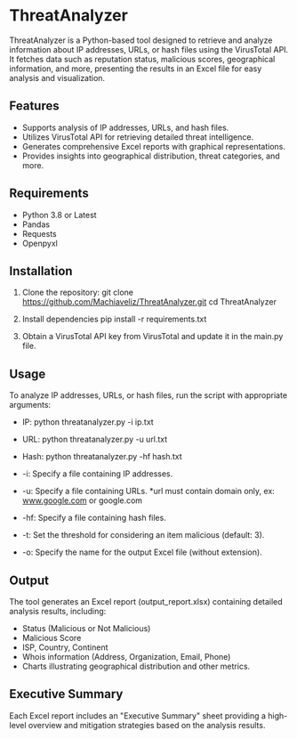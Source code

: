 # ThreatAnalyzer

ThreatAnalyzer is a Python-based tool designed to retrieve and analyze information about IP addresses, URLs, or hash files using the VirusTotal API. It fetches data such as reputation status, malicious scores, geographical information, and more, presenting the results in an Excel file for easy analysis and visualization.

## Features

- Supports analysis of IP addresses, URLs, and hash files.
- Utilizes VirusTotal API for retrieving detailed threat intelligence.
- Generates comprehensive Excel reports with graphical representations.
- Provides insights into geographical distribution, threat categories, and more.

## Requirements

- Python 3.8 or Latest
- Pandas
- Requests
- Openpyxl

## Installation

1. Clone the repository:
   git clone https://github.com/Machiaveliz/ThreatAnalyzer.git
   cd ThreatAnalyzer

2. Install dependencies
pip install -r requirements.txt

3. Obtain a VirusTotal API key from VirusTotal and update it in the main.py file.

## Usage
To analyze IP addresses, URLs, or hash files, run the script with appropriate arguments:
   - IP:
      python threatanalyzer.py -i ip.txt
   - URL:
      python threatanalyzer.py -u url.txt
   - Hash:
      python threatanalyzer.py -hf hash.txt

- -i: Specify a file containing IP addresses.
- -u: Specify a file containing URLs. *url must contain domain only, ex: www.google.com or google.com
- -hf: Specify a file containing hash files.
- -t: Set the threshold for considering an item malicious (default: 3).
- -o: Specify the name for the output Excel file (without extension).

## Output
The tool generates an Excel report (output_report.xlsx) containing detailed analysis results, including:

- Status (Malicious or Not Malicious)
- Malicious Score
- ISP, Country, Continent
- Whois information (Address, Organization, Email, Phone)
- Charts illustrating geographical distribution and other metrics.

## Executive Summary
Each Excel report includes an "Executive Summary" sheet providing a high-level overview and mitigation strategies based on the analysis results.
